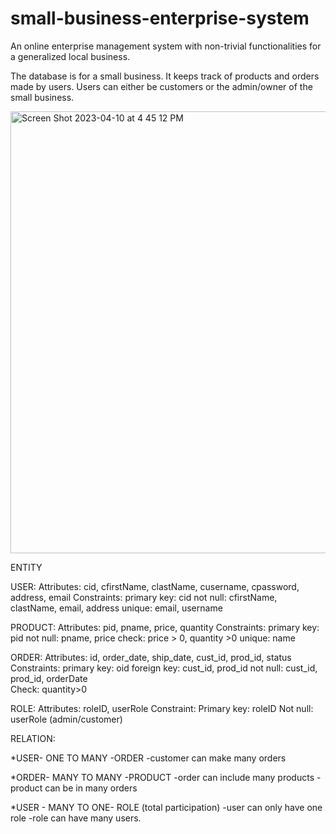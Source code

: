 # small-business-enterprise-system
An online enterprise management system with non-trivial functionalities for a generalized local business. 

The database is for a small business. It keeps track of products and orders made by users. Users can either be customers or the admin/owner of the small business.  


<img width="707" alt="Screen Shot 2023-04-10 at 4 45 12 PM" src="https://user-images.githubusercontent.com/67254834/230995163-6639ac6f-a8de-40c4-aa58-3a9972292e06.png">


ENTITY

USER:
Attributes: cid, cfirstName, clastName, cusername, cpassword, address, email
Constraints:
primary key: cid
not null: cfirstName, clastName, email, address
unique: email, username

PRODUCT: 
Attributes: pid, pname, price, quantity
Constraints:
primary key: pid
not null: pname, price
check: price > 0, quantity >0
unique: name


ORDER: 
Attributes: id, order_date, ship_date, cust_id, prod_id, status
Constraints:
primary key: oid
foreign key: cust_id, prod_id
not null: cust_id, prod_id, orderDate  
Check: quantity>0

ROLE:
Attributes: roleID, userRole
Constraint:
Primary key: roleID
Not null: userRole (admin/customer)

RELATION: 

*USER- ONE TO MANY -ORDER
	-customer can make many orders

*ORDER- MANY TO MANY -PRODUCT
	-order can include many products
	-product can be in many orders

*USER - MANY TO ONE- ROLE (total participation)
	-user can only have one role 
	-role can have many users.

